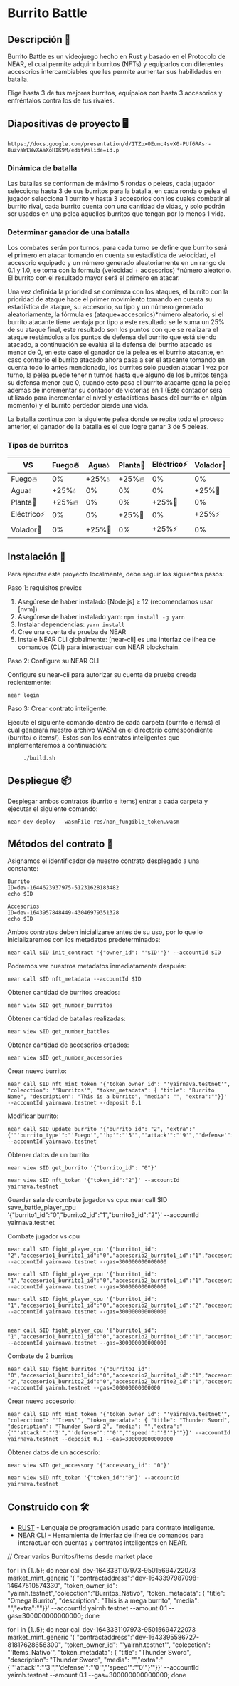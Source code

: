 # Burrito Battle

## Descripción 📄

Burrito Battle es un videojuego hecho en Rust y basado en el Protocolo de NEAR, el cual permite adquirir burritos (NFTs) y equiparlos con diferentes accesorios intercambiables que les permite aumentar sus habilidades en batalla.

Elige hasta 3 de tus mejores burritos, equípalos con hasta 3 accesorios y enfréntalos contra los de tus rivales.

## Diapositivas de proyecto 🖥️

    https://docs.google.com/presentation/d/1TZpxOEumc4svX0-PUf6RAsr-8uzvaWEWvXAaXoHIK9M/edit#slide=id.p

### Dinámica de batalla

Las batallas se conforman de máximo 5 rondas o peleas, cada jugador selecciona hasta 3 de sus burritos para la batalla, en cada ronda o pelea el jugador selecciona 1 burrito y hasta 3 accesorios con los cuales combatir al burrito rival, cada burrito cuenta con una cantidad de vidas, y solo podrán ser usados en una pelea aquellos burritos que tengan por lo menos 1 vida.

### Determinar ganador de una batalla

Los combates serán por turnos, para cada turno se define que burrito será el primero en atacar tomando en cuenta su estadística de velocidad, el accesorio equipado y un número generado aleatoriamente en un rango de 0.1 y 1.0, se toma con la formula (velocidad + accesorios) *número aleatorio. El burrito con el resultado mayor será el primero en atacar.

Una vez definida la prioridad se comienza con los ataques, el burrito con la prioridad de ataque hace el primer movimiento tomando en cuenta su estadística de ataque, su accesorio, su tipo y un número generado aleatoriamente, la fórmula es (ataque+accesorios)*número aleatorio, si el burrito atacante tiene ventaja por tipo a este resultado se le suma un 25% de su ataque final, este resultado son los puntos con que se realizara el ataque restándolos a los puntos de defensa del burrito que está siendo atacado, a continuación se evalúa si la defensa del burrito atacado es menor de 0, en este caso el ganador de la pelea es el burrito atacante, en caso contrario el burrito atacado ahora pasa a ser el atacante tomando en cuenta todo lo antes mencionado, los burritos solo pueden atacar 1 vez por turno, la pelea puede tener n turnos hasta que alguno de los burritos tenga su defensa menor que 0, cuando esto pasa el burrito atacante gana la pelea además de incrementar su contador de victorias en 1 (Este contador será utilizado para incrementar el nivel y estadísticas bases del burrito en algún momento) y el burrito perdedor pierde una vida.

La batalla continua con la siguiente pelea donde se repite todo el proceso anterior, el ganador de la batalla es el que logre ganar 3 de 5 peleas.

### Típos de burritos
| VS | Fuego🔥| Agua💧 | Planta🌱 | Eléctrico⚡ | Volador💨 |
| --- | --- | --- | --- | --- | --- |
| Fuego🔥 | 0% | +25%💧 | +25%🔥 | 0% | 0% |
| Agua💧 | +25%💧 | 0% | 0% | 0% | +25%💨 |
| Planta🌱 | +25%🔥 | 0% | 0% | +25%🌱 | 0% |
| Eléctrico⚡ | 0% | 0% | +25%🌱 | 0% | +25%⚡ |
| Volador💨  | 0% | +25%💨 | 0% | +25%⚡ | 0% |

## Instalación 🔧 

Para ejecutar este proyecto localmente, debe seguir los siguientes pasos:

Paso 1: requisitos previos

1. Asegúrese de haber instalado [Node.js] ≥ 12 (recomendamos usar [nvm])
2. Asegúrese de haber instalado yarn: `npm install -g yarn`
3. Instalar dependencias: `yarn install`
4. Cree una cuenta de prueba de NEAR
5. Instale NEAR CLI globalmente: [near-cli] es una interfaz de línea de comandos (CLI) para interactuar con NEAR blockchain.

Paso 2: Configure su NEAR CLI

Configure su near-cli para autorizar su cuenta de prueba creada recientemente:

    near login

Paso 3: Crear contrato inteligente:

Ejecute el siguiente comando dentro de cada carpeta (burrito e items) el cual generará nuestro archivo WASM en el directorio correspondiente (burrito/ o items/). Estos son los contratos inteligentes que implementaremos a continuación:
         
         ./build.sh
    
## Despliegue 📦

Desplegar ambos contratos (burrito e items) entrar a cada carpeta y ejecutar el siguiente comando:

    near dev-deploy --wasmFile res/non_fungible_token.wasm

## Métodos del contrato 🚀

Asignamos el identificador de nuestro contrato desplegado a una constante:

    Burrito
    ID=dev-1644623937975-51231628183482
    echo $ID

    Accesorios
    ID=dev-1643957848449-43046979351328
    echo $ID

Ambos contratos deben inicializarse antes de su uso, por lo que lo inicializaremos con los metadatos predeterminados:

    near call $ID init_contract '{"owner_id": "'$ID'"}' --accountId $ID

Podremos ver nuestros metadatos inmediatamente después:

    near call $ID nft_metadata --accountId $ID

Obtener cantidad de burritos creados:

    near view $ID get_number_burritos

Obtener cantidad de batallas realizadas:

    near view $ID get_number_battles

Obtener cantidad de accesorios creados:

    near view $ID get_number_accessories
    
Crear nuevo burrito:

    near call $ID nft_mint_token '{"token_owner_id": "'yairnava.testnet'", "colecction": "'Burritos'", "token_metadata": { "title": "Burrito Name", "description": "This is a burrito", "media": "", "extra":""}}' --accountId yairnava.testnet --deposit 0.1
    
Modificar burrito:

    near call $ID update_burrito '{"burrito_id": "2", "extra":"{'"'burrito_type'":"'Fuego'","'hp'":"'5'","'attack'":"'9'","'defense'":"'5'","'speed'":"'7'","'level'":"'1'","'win'":"'0'"}'"}' --accountId yairnava.testnet 

Obtener datos de un burrito:

    near view $ID get_burrito '{"burrito_id": "0"}'

    near view $ID nft_token '{"token_id":"2"}' --accountId yairnava.testnet

Guardar sala de combate jugador vs cpu:
    near call $ID save_battle_player_cpu '{"burrito1_id":"0","burrito2_id":"1","burrito3_id":"2"}' --accountId yairnava.testnet 

Combate jugador vs cpu

    near call $ID fight_player_cpu '{"burrito1_id": "2","accesorio1_burrito1_id":"0","accesorio2_burrito1_id":"1","accesorio3_burrito1_id":"2","burrito_cpu_level":1}' --accountId yairnava.testnet --gas=300000000000000

    near call $ID fight_player_cpu '{"burrito1_id": "1","accesorio1_burrito1_id":"0","accesorio2_burrito1_id":"1","accesorio3_burrito1_id":"3","burrito_cpu_level":1}' --accountId yairnava.testnet --gas=300000000000000

    near call $ID fight_player_cpu '{"burrito1_id": "1","accesorio1_burrito1_id":"0","accesorio2_burrito1_id":"2","accesorio3_burrito1_id":"2","burrito_cpu_level":2}' --accountId yairnava.testnet --gas=300000000000000


    near call $ID fight_player_cpu '{"burrito1_id": "1","accesorio1_burrito1_id":"0","accesorio2_burrito1_id":"1","accesorio3_burrito1_id":"2","burrito_cpu_level":1}' --accountId yairnava.testnet --gas=300000000000000

Combate de 2 burritos

    near call $ID fight_burritos '{"burrito1_id": "0","accesorio1_burrito1_id":"0","accesorio2_burrito1_id":"1","accesorio3_burrito1_id":"2","burrito2_id": "2","accesorio1_burrito2_id":"0","accesorio2_burrito2_id":"1","accesorio3_burrito2_id":"2"}' --accountId yairnh.testnet --gas=300000000000000

Crear nuevo accesorio:

    near call $ID nft_mint_token '{"token_owner_id": "'yairnava.testnet'", "colecction": "'Items'", "token_metadata": { "title": "Thunder Sword", "description": "Thunder Sword 2", "media": "","extra":"{'"'attack'":"'3'","'defense'":"'0'","'speed'":"'0'"}'"}}' --accountId yairnava.testnet --deposit 0.1 --gas=300000000000000

Obtener datos de un accesorio:

    near view $ID get_accessory '{"accessory_id": "0"}'
    
    near view $ID nft_token '{"token_id":"0"}' --accountId yairnava.testnet


## Construido con 🛠️

* [RUST](https://www.rust-lang.org/) - Lenguaje de programación usado para contrato inteligente.
* [NEAR CLI](https://docs.near.org/docs/tools/near-cli) - Herramienta de interfaz de línea de comandos para interactuar con cuentas y contratos inteligentes en NEAR.

// Crear varios Burritos/Items desde market place

for i in {1..5}; do near call dev-1643331107973-95015694722073 market_mint_generic '{ "contractaddress":"dev-1643397987098-14647510574330", "token_owner_id": "yairnh.testnet","colecction":"Burritos_Nativo", "token_metadata": { "title": "Omega Burrito", "description": "This is a mega burrito", "media": "","extra":""}}'  --accountId yairnh.testnet  --amount 0.1 --gas=300000000000000; done

for i in {1..5}; do near call dev-1643331107973-95015694722073 market_mint_generic '{ "contractaddress":"dev-1643395586727-81817628656300", "token_owner_id": "'yairnh.testnet'", "colecction": "'Items_Nativo'", "token_metadata": { "title": "Thunder Sword", "description": "Thunder Sword", "media": "","extra":"{'"'attack'":"'3'","'defense'":"'0'","'speed'":"'0'"}'"}}'   --accountId yairnh.testnet  --amount 0.1 --gas=300000000000000; done